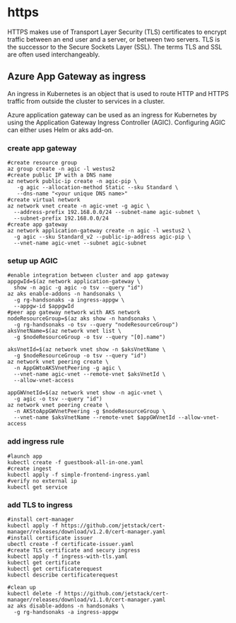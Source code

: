 # https

HTTPS makes use of Transport Layer Security (TLS) certificates to encrypt traffic between an end user and a server, or between two servers. TLS is the successor to the Secure Sockets Layer (SSL). The terms TLS and SSL are often used interchangeably.

## Azure App Gateway as ingress
An ingress in Kubernetes is an object that is used to route HTTP and HTTPS traffic from outside the cluster to services in a cluster.

Azure application gateway can be used as an ingress for Kubernetes by using the Application Gateway Ingress Controller 
(AGIC). Configuring AGIC can either uses Helm or aks add-on.

### create app gateway
```
#create resource group
az group create -n agic -l westus2
#create public IP with a DNS name
az network public-ip create -n agic-pip \
   -g agic --allocation-method Static --sku Standard \
   --dns-name "<your unique DNS name>"
#create virtual network   
az network vnet create -n agic-vnet -g agic \
  --address-prefix 192.168.0.0/24 --subnet-name agic-subnet \
  --subnet-prefix 192.168.0.0/24
#create app gateway
az network application-gateway create -n agic -l westus2 \
  -g agic --sku Standard_v2 --public-ip-address agic-pip \
  --vnet-name agic-vnet --subnet agic-subnet
```

### setup up AGIC
```
#enable integration between cluster and app gateway
appgwId=$(az network application-gateway \
  show -n agic -g agic -o tsv --query "id") 
az aks enable-addons -n handsonaks \
  -g rg-handsonaks -a ingress-appgw \
  --appgw-id $appgwId
#peer app gateway network with AKS network
nodeResourceGroup=$(az aks show -n handsonaks \
  -g rg-handsonaks -o tsv --query "nodeResourceGroup")
aksVnetName=$(az network vnet list \
  -g $nodeResourceGroup -o tsv --query "[0].name")

aksVnetId=$(az network vnet show -n $aksVnetName \
  -g $nodeResourceGroup -o tsv --query "id")
az network vnet peering create \
  -n AppGWtoAKSVnetPeering -g agic \
  --vnet-name agic-vnet --remote-vnet $aksVnetId \
  --allow-vnet-access
  
appGWVnetId=$(az network vnet show -n agic-vnet \
  -g agic -o tsv --query "id")
az network vnet peering create \
  -n AKStoAppGWVnetPeering -g $nodeResourceGroup \
  --vnet-name $aksVnetName --remote-vnet $appGWVnetId --allow-vnet-
access
```

### add ingress rule
```
#launch app
kubectl create -f guestbook-all-in-one.yaml
#create ingest
kubectl apply -f simple-frontend-ingress.yaml
#verify no external ip
kubectl get service
```

### add TLS to ingress
```
#install cert-manager
kubectl apply -f https://github.com/jetstack/cert-manager/releases/download/v1.2.0/cert-manager.yaml
#install certificate issuer
ubectl create -f certificate-issuer.yaml
#create TLS certificate and secury ingress
kubectl apply -f ingress-with-tls.yaml
kubectl get certificate
kubectl get certificaterequest
kubectl describe certificaterequest

#clean up
kubectl delete -f https://github.com/jetstack/cert-manager/releases/download/v1.1.0/cert-manager.yaml
az aks disable-addons -n handsonaks \
  -g rg-handsonaks -a ingress-appgw 
```
